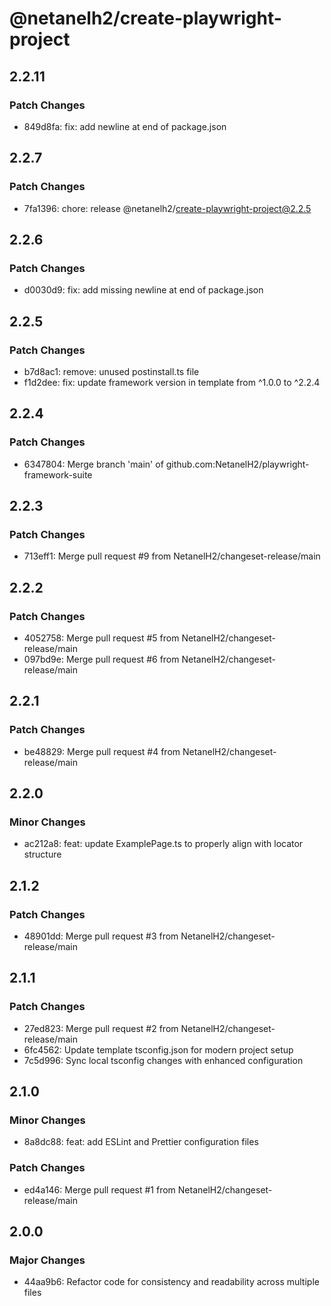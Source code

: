 # @netanelh2/create-playwright-project

## 2.2.11

### Patch Changes

- 849d8fa: fix: add newline at end of package.json

## 2.2.7

### Patch Changes

- 7fa1396: chore: release @netanelh2/create-playwright-project@2.2.5

## 2.2.6

### Patch Changes

- d0030d9: fix: add missing newline at end of package.json

## 2.2.5

### Patch Changes

- b7d8ac1: remove: unused postinstall.ts file
- f1d2dee: fix: update framework version in template from ^1.0.0 to ^2.2.4

## 2.2.4

### Patch Changes

- 6347804: Merge branch 'main' of github.com:NetanelH2/playwright-framework-suite

## 2.2.3

### Patch Changes

- 713eff1: Merge pull request #9 from NetanelH2/changeset-release/main

## 2.2.2

### Patch Changes

- 4052758: Merge pull request #5 from NetanelH2/changeset-release/main
- 097bd9e: Merge pull request #6 from NetanelH2/changeset-release/main

## 2.2.1

### Patch Changes

- be48829: Merge pull request #4 from NetanelH2/changeset-release/main

## 2.2.0

### Minor Changes

- ac212a8: feat: update ExamplePage.ts to properly align with locator structure

## 2.1.2

### Patch Changes

- 48901dd: Merge pull request #3 from NetanelH2/changeset-release/main

## 2.1.1

### Patch Changes

- 27ed823: Merge pull request #2 from NetanelH2/changeset-release/main
- 6fc4562: Update template tsconfig.json for modern project setup
- 7c5d996: Sync local tsconfig changes with enhanced configuration

## 2.1.0

### Minor Changes

- 8a8dc88: feat: add ESLint and Prettier configuration files

### Patch Changes

- ed4a146: Merge pull request #1 from NetanelH2/changeset-release/main

## 2.0.0

### Major Changes

- 44aa9b6: Refactor code for consistency and readability across multiple files
